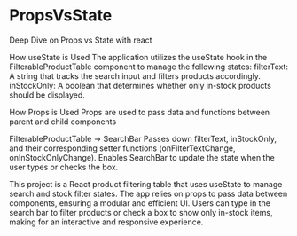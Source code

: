 # PropsVsState
Deep Dive on Props vs State with react

How useState is Used
The application utilizes the useState hook in the FilterableProductTable component to manage the following states:
filterText: A string that tracks the search input and filters products accordingly.
inStockOnly: A boolean that determines whether only in-stock products should be displayed.

How Props is Used
Props are used to pass data and functions between parent and child components

FilterableProductTable → SearchBar
Passes down filterText, inStockOnly, and their corresponding setter functions (onFilterTextChange, onInStockOnlyChange).
Enables SearchBar to update the state when the user types or checks the box.

This project is a React product filtering table that uses useState to manage search and stock filter states. The app relies on props to pass data between components, ensuring a modular and efficient UI. Users can type in the search bar to filter products or check a box to show only in-stock items, making for an interactive and responsive experience.
